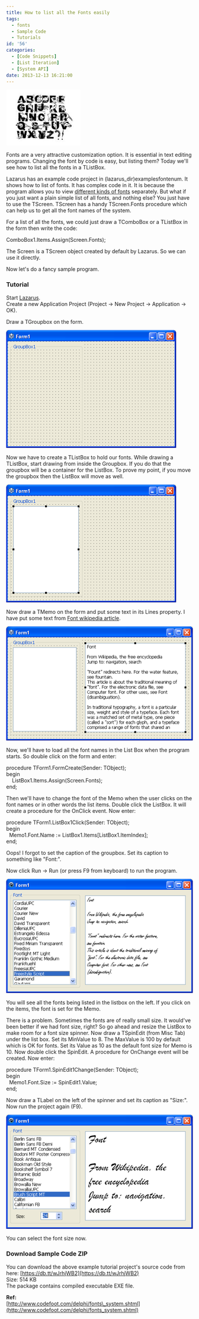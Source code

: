 ```yaml
---
title: How to list all the Fonts easily
tags:
  - fonts
  - Sample Code
  - Tutorials
id: '56'
categories:
  - [Code Snippets]
  - [List Iteration]
  - [System API]
date: 2013-12-13 16:21:00
---
```


![font](how-to-list-all-fonts-easily/font-list-3.gif "font")

Fonts are a very attractive customization option. It is essential in text editing programs. Changing the font by code is easy, but listing them? Today we'll see how to list all the fonts in a TListBox.
<!-- more -->
  
  
Lazarus has an example code project in (lazarus\_dir)examplesfontenum. It shows how to list of fonts. It has complex code in it. It is because the program allows you to view [different kinds of fonts](http://forum.lazarus.freepascal.org/index.php?topic=20193.0) separately. But what if you just want a plain simple list of all fonts, and nothing else? You just have to use the TScreen. TScreen has a handy TScreen.Fonts procedure which can help us to get all the font names of the system.  
  
For a list of all the fonts, we could just draw a TComboBox or a TListBox in the form then write the code:  

ComboBox1.Items.Assign(Screen.Fonts);

  
The Screen is a TScreen object created by default by Lazarus. So we can use it directly.  
  
Now let's do a fancy sample program.  
  

### Tutorial

  
Start [Lazarus](http://www.lazarus.freepascal.org/).  
Create a new Application Project (Project -> New Project -> Application -> OK).  
  
Draw a TGroupbox on the form.  

![Lazarus font list groupbox](how-to-list-all-fonts-easily/lazarus-font-list-1.gif "Lazarus font list groupbox")

  
Now we have to create a TListBox to hold our fonts. While drawing a TListBox, start drawing from inside the Groupbox. If you do that the groupbox will be a container for the ListBox. To prove my point, if you move the groupbox then the ListBox will move as well.  
  

![Lazarus font list listbox](how-to-list-all-fonts-easily/lazarus-font-list-2.gif "Lazarus font list listbox")

  
Now draw a TMemo on the form and put some text in its Lines property. I have put some text from [Font wikipedia article](http://en.wikipedia.org/wiki/Font).  
  

![Lazarus font list memo](how-to-list-all-fonts-easily/lazarus-font-list-3.gif "Lazarus font list memo")

  
Now, we'll have to load all the font names in the List Box when the program starts. So double click on the form and enter:  
  

procedure TForm1.FormCreate(Sender: TObject);  
begin  
    ListBox1.Items.Assign(Screen.Fonts);  
end;

  
Then we'll have to change the font of the Memo when the user clicks on the font names or in other words the list items. Double click the ListBox. It will create a procedure for the OnClick event. Now enter:  
  

procedure TForm1.ListBox1Click(Sender: TObject);  
begin  
  Memo1.Font.Name := ListBox1.Items\[ListBox1.ItemIndex\];  
end;

  
Oops! I forgot to set the caption of the groupbox. Set its caption to something like "Font:".  
  
Now click Run -> Run (or press F9 from keyboard) to run the program.  
  

![Lazarus font list demo screenshot sample code](how-to-list-all-fonts-easily/lazarus-font-list-4.gif "Lazarus font list demo screenshot sample code")

  
You will see all the fonts being listed in the listbox on the left. If you click on the items, the font is set for the Memo.  
  
There is a problem. Sometimes the fonts are of really small size. It would've been better if we had font size, right? So go ahead and resize the ListBox to make room for a font size spinner. Now draw a TSpinEdit (from Misc Tab) under the list box. Set its MinValue to 8. The MaxValue is 100 by default which is OK for fonts. Set its Value as 10 as the default font size for Memo is 10. Now double click the SpinEdit. A procedure for OnChange event will be created. Now enter:  
  

procedure TForm1.SpinEdit1Change(Sender: TObject);  
begin  
  Memo1.Font.Size := SpinEdit1.Value;  
end;

  
Now draw a TLabel on the left of the spinner and set its caption as "Size:". Now run the project again (F9).  
  

![Lazarus font list demo screenshot sample code](how-to-list-all-fonts-easily/lazarus-font-list-5.gif "Lazarus font list demo screenshot sample code")

  
You can select the font size now.  
  
  

### Download Sample Code ZIP

You can download the above example tutorial project's source code from here: [https://db.tt/wJrhjWB2](https://db.tt/wJrhjWB2)  
Size: 514 KB  
The package contains compiled executable EXE file.  
  
**Ref:**  
[http://www.codefoot.com/delphi/fonts\_system.shtml](http://www.codefoot.com/delphi/fonts_system.shtml)